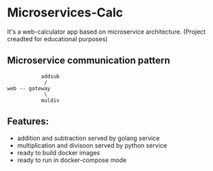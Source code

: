 # Microservices-Calc

It's a web-calculator app based on microservice architecture. (Project creadted for educational purposes)

## Microservice communication pattern

```
           addsub
            /
web -- gateway
            \
           muldiv
```

## Features:
- addition and subtraction served by golang service
- multiplication and divisoon served by python service
- ready to build docker images
- ready to run in docker-compose mode
